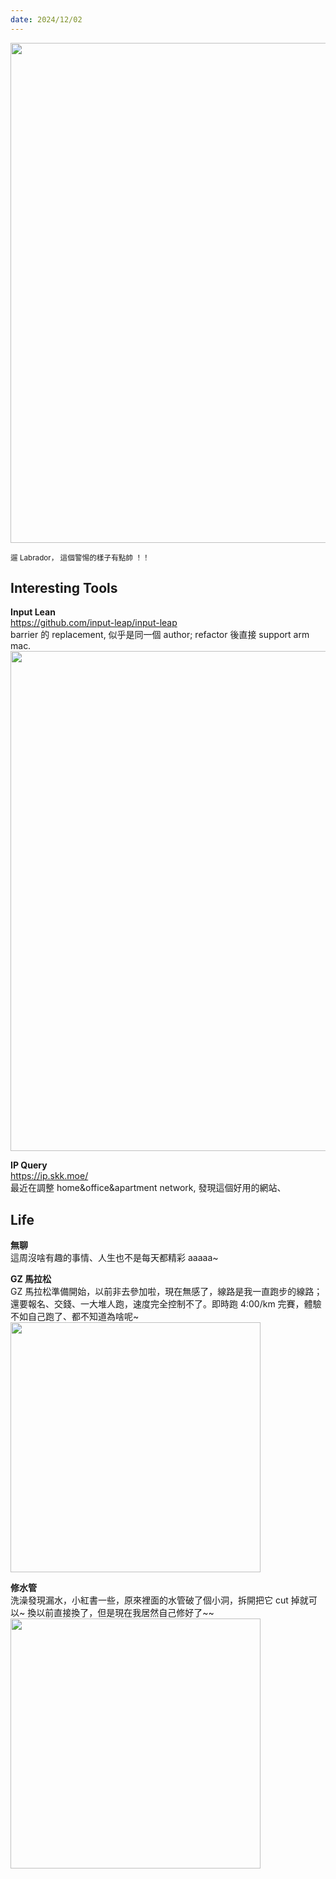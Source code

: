 ```yaml
---
date: 2024/12/02
---
```


<img src="https://gz-blog-storage-1252787757.cos.ap-guangzhou.myqcloud.com/weekly/2024/12/23header.jpg?imageMogr2/format/webp" width="800" />

<small>遛 Labrador， 這個警惕的樣子有點帥 ！！</small>

## Interesting Tools

**Input Lean**  
<https://github.com/input-leap/input-leap>  
barrier 的 replacement, 似乎是同一個 author; refactor 後直接 support arm mac.
<img src="https://gz-blog-storage-1252787757.cos.ap-guangzhou.myqcloud.com/weekly/2024/12/23interestingtoolsinputlean.jpg?imageMogr2/format/webp" width="800" />

**IP Query**  
<https://ip.skk.moe/>  
最近在調整 home&office&apartment network, 發現這個好用的網站、

## Life

**無聊**  
這周沒啥有趣的事情、人生也不是每天都精彩 aaaaa~ 

**GZ 馬拉松**  
GZ 馬拉松準備開始，以前非去參加啦，現在無感了，線路是我一直跑步的線路；  
還要報名、交錢、一大堆人跑，速度完全控制不了。即時跑 4:00/km 完賽，體驗不如自己跑了、都不知道為啥呢~
<img src="https://gz-blog-storage-1252787757.cos.ap-guangzhou.myqcloud.com/weekly/2024/12/23lifemarathon.jpg?imageMogr2/format/webp" width="400" />

**修水管**  
洗澡發現漏水，小紅書一些，原來裡面的水管破了個小洞，拆開把它 cut 掉就可以~ 換以前直接換了，但是現在我居然自己修好了~~  
<img src="https://gz-blog-storage-1252787757.cos.ap-guangzhou.myqcloud.com/weekly/2024/12/23lifefixedpipe.jpg?imageMogr2/format/webp" width="400" />
